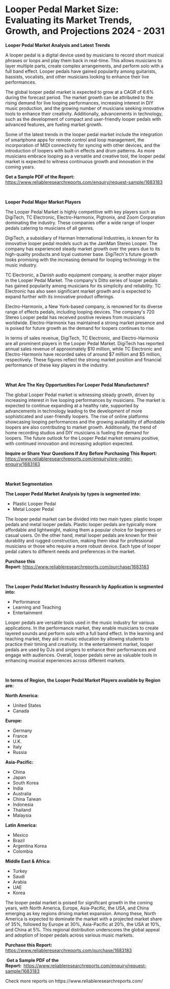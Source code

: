 <p><h1>Looper Pedal Market Size: Evaluating its Market Trends, Growth, and Projections 2024 - 2031</h1></p><p><strong>Looper Pedal Market Analysis and Latest Trends</strong></p>
<p><p>A looper pedal is a digital device used by musicians to record short musical phrases or loops and play them back in real-time. This allows musicians to layer multiple parts, create complex arrangements, and perform solo with a full band effect. Looper pedals have gained popularity among guitarists, bassists, vocalists, and other musicians looking to enhance their live performances.</p><p>The global looper pedal market is expected to grow at a CAGR of 6.6% during the forecast period. The market growth can be attributed to the rising demand for live looping performances, increasing interest in DIY music production, and the growing number of musicians seeking innovative tools to enhance their creativity. Additionally, advancements in technology, such as the development of compact and user-friendly looper pedals with advanced features, are fueling market growth.</p><p>Some of the latest trends in the looper pedal market include the integration of smartphone apps for remote control and loop management, the incorporation of MIDI connectivity for syncing with other devices, and the introduction of loopers with built-in effects and drum patterns. As more musicians embrace looping as a versatile and creative tool, the looper pedal market is expected to witness continuous growth and innovation in the coming years.</p></p>
<p><strong>Get a Sample PDF of the Report:&nbsp;</strong> <a href="https://www.reliableresearchreports.com/enquiry/request-sample/1683183">https://www.reliableresearchreports.com/enquiry/request-sample/1683183</a></p>
<p>&nbsp;</p>
<p><strong>Looper Pedal Major Market Players</strong></p>
<p><p>The Looper Pedal Market is highly competitive with key players such as DigiTech, TC Electronic, Electro-Harmonix, Pigtronix, and Zoom Corporation dominating the industry. These companies offer a wide range of looper pedals catering to musicians of all genres.</p><p>DigiTech, a subsidiary of Harman International Industries, is known for its innovative looper pedal models such as the JamMan Stereo Looper. The company has experienced steady market growth over the years due to its high-quality products and loyal customer base. DigiTech's future growth looks promising with the increasing demand for looping technology in the music industry.</p><p>TC Electronic, a Danish audio equipment company, is another major player in the Looper Pedal Market. The company's Ditto series of looper pedals has gained popularity among musicians for its simplicity and reliability. TC Electronic has also seen significant market growth and is expected to expand further with its innovative product offerings.</p><p>Electro-Harmonix, a New York-based company, is renowned for its diverse range of effects pedals, including looping devices. The company's 720 Stereo Looper pedal has received positive reviews from musicians worldwide. Electro-Harmonix has maintained a strong market presence and is poised for future growth as the demand for loopers continues to rise.</p><p>In terms of sales revenue, DigiTech, TC Electronic, and Electro-Harmonix are all prominent players in the Looper Pedal Market. DigiTech has reported annual sales revenue of approximately $10 million, while TC Electronic and Electro-Harmonix have recorded sales of around $7 million and $5 million, respectively. These figures reflect the strong market position and financial performance of these key players in the industry.</p></p>
<p>&nbsp;</p>
<p><strong>What Are The Key Opportunities For Looper Pedal Manufacturers?</strong></p>
<p><p>The global Looper Pedal market is witnessing steady growth, driven by increasing interest in live looping performances by musicians. The market is expected to continue expanding at a healthy rate, supported by advancements in technology leading to the development of more sophisticated and user-friendly loopers. The rise of online platforms showcasing looping performances and the growing availability of affordable loopers are also contributing to market growth. Additionally, the trend of home recording studios and DIY musicians is fueling the demand for loopers. The future outlook for the Looper Pedal market remains positive, with continued innovation and increasing adoption expected.</p></p>
<p><strong>Inquire or Share Your Questions If Any Before Purchasing This Report:</strong> <a href="https://www.reliableresearchreports.com/enquiry/pre-order-enquiry/1683183">https://www.reliableresearchreports.com/enquiry/pre-order-enquiry/1683183</a></p>
<p>&nbsp;</p>
<p><strong>Market Segmentation</strong></p>
<p><strong>The Looper Pedal Market Analysis by types is segmented into:</strong></p>
<p><ul><li>Plastic Looper Pedal</li><li>Metal Looper Pedal</li></ul></p>
<p><p>The looper pedal market can be divided into two main types: plastic looper pedals and metal looper pedals. Plastic looper pedals are typically more affordable and lightweight, making them a popular choice for beginners or casual users. On the other hand, metal looper pedals are known for their durability and rugged construction, making them ideal for professional musicians or those who require a more robust device. Each type of looper pedal caters to different needs and preferences in the market.</p></p>
<p><strong>Purchase this Report:&nbsp;</strong><a href="https://www.reliableresearchreports.com/purchase/1683183">https://www.reliableresearchreports.com/purchase/1683183</a></p>
<p>&nbsp;</p>
<p><strong>The Looper Pedal Market Industry Research by Application is segmented into:</strong></p>
<p><ul><li>Performance</li><li>Learning and Teaching</li><li>Entertainment</li></ul></p>
<p><p>Looper pedals are versatile tools used in the music industry for various applications. In the performance market, they enable musicians to create layered sounds and perform solo with a full band effect. In the learning and teaching market, they aid in music education by allowing students to practice their timing and creativity. In the entertainment market, looper pedals are used by DJs and singers to enhance their performances and engage with audiences. Overall, looper pedals serve as valuable tools in enhancing musical experiences across different markets.</p></p>
<p>&nbsp;</p>
<p><strong>In terms of Region, the Looper Pedal Market Players available by Region are:</strong></p>
<p>
    <p> <strong> North America: </strong>
        <ul>
            <li>United States</li>
            <li>Canada</li>
        </ul>
        </p> 
    <p> <strong> Europe: </strong>
        <ul>
            <li>Germany</li>
            <li>France</li>
            <li>U.K.</li>
            <li>Italy</li>
            <li>Russia</li>
        </ul>
        </p> 
    <p> <strong> Asia-Pacific: </strong>
        <ul>
            <li>China</li>
            <li>Japan</li>
            <li>South Korea</li>
            <li>India</li>
            <li>Australia</li>
            <li>China Taiwan</li>
            <li>Indonesia</li>
            <li>Thailand</li>
            <li>Malaysia</li>
        </ul>
        </p> 
    <p> <strong> Latin America: </strong>
        <ul>
            <li>Mexico</li>
            <li>Brazil</li>
            <li>Argentina Korea</li>
            <li>Colombia</li>
        </ul>
        </p> 
    <p> <strong> Middle East & Africa: </strong>
        <ul>
            <li>Turkey</li>
            <li>Saudi</li>
            <li>Arabia</li>
            <li>UAE</li>
            <li>Korea</li>
        </ul>
    </p>
    </p>
<p><p>The looper pedal market is poised for significant growth in the coming years, with North America, Europe, Asia-Pacific, the USA, and China emerging as key regions driving market expansion. Among these, North America is expected to dominate the market with a projected market share of 35%, followed by Europe at 30%, Asia-Pacific at 20%, the USA at 10%, and China at 5%. This regional distribution underscores the global appeal and adoption of looper pedals across various music markets.</p></p>
<p><strong>Purchase this Report: </strong><a href="https://www.reliableresearchreports.com/purchase/1683183">https://www.reliableresearchreports.com/purchase/1683183</a></p>
<p>&nbsp;<strong>Get a Sample PDF of the Report:&nbsp;&nbsp;</strong><a href="https://www.reliableresearchreports.com/enquiry/request-sample/1683183">https://www.reliableresearchreports.com/enquiry/request-sample/1683183</a></p>
<p><strong></strong></p>
<p>Check more reports on https://www.reliableresearchreports.com/</p>